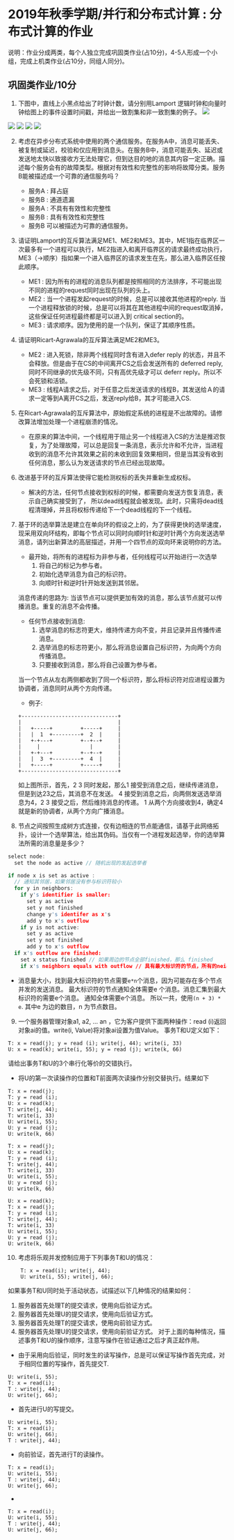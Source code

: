 # 2019年秋季学期/并行和分布式计算 : 分布式计算的作业

说明：作业分成两类，每个人独立完成巩固类作业(占10分)，4-5人形成一个小组，完成上机类作业(占10分，同组人同分)。

## 巩固类作业/10分
1. 下图中，直线上小黑点给出了时钟计数，请分别用Lamport 逻辑时钟和向量时钟给图上的事件设置时间戳，并给出一致割集和非一致割集的例子。
![](./img/a.png)


![](./img/a1.png)
![](./img/b.png)
![](./img/c.png)
![](./img/d.png)



2. 考虑在异步分布式系统中使用的两个通信服务。在服务A中，消息可能丢失、被复制或延迟，校验和仅应用到消息头。在服务B中，消息可能丢失、延迟或发送地太快以致接收方无法处理它，但到达目的地的消息其内容一定正确。描述每个服务会有的故障类型。根据对有效性和完整性的影响将故障分类。服务B能被描述成一个可靠的通信服务吗？
    - 服务A : 拜占庭
    - 服务B : 通道遗漏
    - 服务A : 不具有有效性和完整性
    - 服务B : 具有有效性和完整性
    - 服务B 可以被描述为可靠的通信服务。


3. 请证明Lamport的互斥算法满足ME1、ME2和ME3。其中，ME1指在临界区一次最多有一个进程可以执行，ME2指进入和离开临界区的请求最终成功执行，ME3（→顺序）指如果一个进入临界区的请求发生在先，那么进入临界区任按此顺序。
    - ME1 : 因为所有的进程的消息队列都是按照相同的方法排序，不可能出现不同的进程的request同时出现在队列的头上。
    - ME2 : 当一个进程发起request的时候，总是可以接收其他进程的reply. 当一个进程释放锁的时候，总是可以将其在其他进程中间的request取消掉，这些保证任何进程最终都是可以进入到 critical section的。
    - ME3 : 请求顺序。因为使用的是一个队列，保证了其顺序性质。

4. 请证明Ricart-Agrawala的互斥算法满足ME2和ME3。
    - ME2 : 进入死锁，除非两个线程同时含有进入defer reply 的状态，并且不会释放。但是由于在CS的中间离开CS之后会发送所有的 deferred reply, 同时不同继承的优先级不同，只有高优先级才可以 deferr reply。所以不会死锁和活锁。
    - ME3 : 线程A请求之后，对于任意之后发送请求的线程B，其发送给Ａ的请求一定等到A离开CS之后，发送reply给B，其才可能进入CS.

5. 在Ricart-Agrawala的互斥算法中，原始假定系统的进程是不出故障的。请修改算法增加处理一个进程崩溃的情况。

    - 在原来的算法中间，一个线程用于阻止另一个线程进入CS的方法是推迟恢复，为了处理故障，可以总是回复一条消息，表示允许和不允许，当进程收到的消息不允许其效果之前的未收到回复效果相同，但是当其没有收到任何消息，那么认为发送请求的节点已经出现故障。　　　　　　　　　　　　　　　　　　　　　　　　　

6. 改进基于环的互斥算法使得它能检测权标的丢失并重新生成权标。

    - 解决的方法，任何节点接收到权标的时候，都需要向发送方恢复消息，表示自己确实接受到了，
所以dead线程就会被发现。此时，只需将dead线程清理掉，并且将权标传递给下一个dead线程的下一个线程。

7. 基于环的选举算法是建立在单向环的假设之上的，为了获得更快的选举速度，现采用双向环结构，即每个节点可以同时向顺时针和逆时针两个方向发送选举消息，请列出新算法的高层描述，并用一个四节点的双向环来说明你的方法。

    - 最开始，将所有的进程标为非参与者，任何线程可以开始进行一次选举
        1. 将自己的标记为参与者。
        2. 初始化选举消息为自己的标识符。
        3. 向顺时针和逆时针开始发送到其邻居。

    消息传递的思路为: 当该节点可以提供更加有效的消息，那么该节点就可以传播消息。重复的消息不会传播。

    - 任何节点接收到消息:
        1. 选举消息的标志符更大，维持传递方向不变，并且记录并且传播传递消息。
        2. 选举消息的标志符更小，那么将消息设置自己标识符，为向两个方向传播消息。
        3. 只要接收到消息，那么将自己设置为参与者。

    当一个节点从左右两侧都收到了同一个标识符，那么将标识符对应进程设置为协调者，消息同时从两个方向传递。

    - 例子:
    ```
    +-------------------------------+
    |                               |
    |   +-----+         +-----+     |
    |   |  1  +---------+  2  |     |
    |   +-+---+         +--+--+     |
    |     |                |        |
    |   +-+---+         +--+--+     |
    |   |  3  +---------+  4  |     |
    |   +-----+         +-----+     |
    +-------------------------------+
    ```
    如上图所示，首先，2 3 同时发起，那么1 接受到消息之后，继续传递消息，但是到达23之后，其消息不在发送。
    4 接受到消息之后，向两侧发送选举消息为4，2 3 接受之后，然后维持消息的传递。
    1 从两个方向接收到4，确定4就是新的协调者，从两个方向广播消息。

8. 节点之间按照生成树方式连接，仅有边相连的节点能通信，请基于此网络拓扑，设计一个选举算法，给出其伪码。当仅有一个进程发起选举，你的选举算法所需的消息量是多少？

```c
select node:
  set the node as active // 随机出现的发起选举者

if node x is set as active :
  // 通知其邻居，如果邻居没有参与标识符较小
  for y in neighbors:
    if y's identifier is smaller:
      set y as active
      set y not finished
      change y's identifer as x's
      add y to x's outflow
    if y is not active:
      set y as active
      set y not finished
      add y to x's outflow
  if x's outflow are finished:
    set x status finished // 如果周边的节点全部finished，那么 finished
    if x's neighbors equals with outflow // 具有最大标识符的节点，所有的neighbor 都是outflow
```

   - 消息量大小，找到最大标识符的节点需要`e*n`个消息，因为可能存在多个节点并发的发送消息。
    最大标识符的节点通知全体需要e 个消息。消息汇集到最大标识符的需要e个消息。 通知全体需要e个消息。
    所以一共，使用`(n + 3) * e`. 其中e 为边的数目，n 为节点数目。


9. 一个服务器管理对象a1, a2, ... an ，它为客户提供下面两种操作：read (i)返回对象ai的值。write(i, Value)将对象ai设置为值Value。
事务T和U定义如下：
```
T: x = read(j); y = read (i); write(j, 44); write(i, 33)
U: x = read(k); write(i, 55); y = read (j); write(k, 66)
```
请给出事务T和U的3个串行化等价的交错执行。

- 将U的第一次读操作的位置和T前面两次读操作分别交替执行。结果如下
```
T: x = read(j);
T: y = read (i);
U: x = read(k);
T: write(j, 44);
T: write(i, 33)
U: write(i, 55);
U: y = read (j);
U: write(k, 66)
```

```
T: x = read(j);
U: x = read(k);
T: y = read (i);
T: write(j, 44);
T: write(i, 33)
U: write(i, 55);
U: y = read (j);
U: write(k, 66)
```

```
U: x = read(k);
T: x = read(j);
T: y = read (i);
T: write(j, 44);
T: write(i, 33)
U: write(i, 55);
U: y = read (j);
U: write(k, 66)
```

10. 考虑将乐观并发控制应用于下列事务T和U的情况：
```
	T: x = read(i); write(j, 44);
	U: write(i, 55); write(j, 66);
```
如果事务T和U同时处于活动状态，试描述以下几种情况的结果如何：
1. 服务器首先处理T的提交请求，使用向后验证方式。
2. 服务器首先处理U的提交请求，使用向后验证方式。
3. 服务器首先处理T的提交请求，使用向前验证方式。
4. 服务器首先处理U的提交请求，使用向前验证方式。
对于上面的每种情况，描述事务T和U的操作顺序，注意写操作在验证通过之后才真正起作用。

- 由于采用向后验证，同时发生的读写操作，总是可以保证写操作首先完成，对于相同位置的写操作，首先提交T.
```
U: write(i, 55);
T: x = read(i);
T : write(j, 44);
U: write(j, 66);
```
- 首先进行U的写提交。
```
U: write(i, 55);
T: x = read(i);
U: write(j, 66);
T : write(j, 44);
```
- 向前验证，首先进行T的读操作。
```
T: x = read(i);
U: write(i, 55);
T : write(j, 44);
U: write(j, 66);
```
-
```
T: x = read(i);
U: write(i, 55);
T : write(j, 44);
U: write(j, 66);
```
